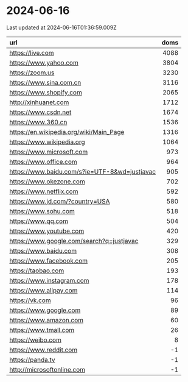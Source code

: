 # 2024-06-16

<!-- BEGIN -->
Last updated at 2024-06-16T01:36:59.009Z

url | doms
:- | -:
https://live.com | 4088
https://www.yahoo.com | 3804
https://zoom.us | 3230
https://www.sina.com.cn | 3116
https://www.shopify.com | 2065
http://xinhuanet.com | 1712
https://www.csdn.net | 1674
https://www.360.cn | 1536
https://en.wikipedia.org/wiki/Main_Page | 1316
https://www.wikipedia.org | 1064
https://www.microsoft.com | 973
https://www.office.com | 964
https://www.baidu.com/s?ie=UTF-8&wd=justjavac | 905
https://www.okezone.com | 702
https://www.netflix.com | 592
https://www.jd.com/?country=USA | 580
https://www.sohu.com | 518
https://www.qq.com | 504
https://www.youtube.com | 420
https://www.google.com/search?q=justjavac | 329
https://www.baidu.com | 308
https://www.facebook.com | 205
https://taobao.com | 193
https://www.instagram.com | 178
https://www.alipay.com | 114
https://vk.com | 96
https://www.google.com | 89
https://www.amazon.com | 60
https://www.tmall.com | 26
https://weibo.com | 8
https://www.reddit.com | -1
https://panda.tv | -1
http://microsoftonline.com | -1
<!-- END -->
